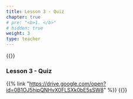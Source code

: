 ```yaml
---
title: Lesson 3 - Quiz 
chapter: true
# pre: "<b>1. </b>"
# hidden: true
weight: 3
type: teacher
---
```

{{<teacher>}}

### Lesson 3 - Quiz

{{% link "https://drive.google.com/open?id=0B1OJ5hjpQNHvX0FLSXk0bE5sSW8" %}}
{{</teacher>}}
